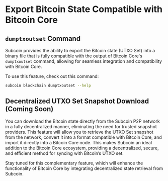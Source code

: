 # Export Bitcoin State Compatible with Bitcoin Core

## `dumptxoutset` Command

Subcoin provides the ability to export the Bitcoin state (UTXO Set) into a binary file that is fully compatible with the output of Bitcoin Core's `dumptxoutset` command, allowing for seamless integration and compatibility with Bitcoin Core.

To use this feature, check out this command:

```bash
subcoin blockchain dumptxoutset --help
```

## Decentralized UTXO Set Snapshot Download (Coming Soon)

You can download the Bitcoin state directly from the Subcoin P2P network in a fully decentralized manner, eliminating the need for trusted snapshot providers. This feature will allow you to retrieve the UTXO Set snapshot from the network, convert it into a format compatible with Bitcoin Core, and import it directly into a Bitcoin Core node. This makes Subcoin an ideal addition to the Bitcoin Core ecosystem, providing a decentralized, secure, and efficient method for syncing with Bitcoin’s UTXO set.

Stay tuned for this complementary feature, which will enhance the functionality of Bitcoin Core by integrating decentralized state retrieval from Subcoin.
